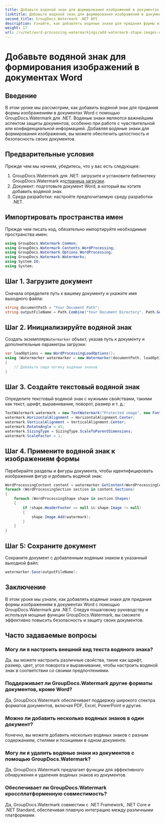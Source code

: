 ```yaml
---
title: Добавьте водяной знак для формирования изображений в документах Word
linktitle: Добавьте водяной знак для формирования изображений в документах Word
second_title: GroupDocs.Watermark .NET API
description: Узнайте, как добавлять водяные знаки для придания формы изображениям в документах Word с помощью GroupDocs.Watermark для .NET. Повысьте безопасность документов с помощью этого руководства.
weight: 17
url: /ru/net/word-processing-watermarkings/add-watermark-shape-images-word-docs/
---
```


# Добавьте водяной знак для формирования изображений в документах Word

## Введение
В этом уроке мы рассмотрим, как добавить водяной знак для придания формы изображениям в документах Word с помощью GroupDocs.Watermark для .NET. Водяные знаки являются важнейшим аспектом защиты документов, особенно при работе с чувствительной или конфиденциальной информацией. Добавляя водяные знаки для формирования изображения, вы можете обеспечить целостность и безопасность своих документов.
## Предварительные условия
Прежде чем мы начнем, убедитесь, что у вас есть следующее:
1.  GroupDocs.Watermark для .NET: загрузите и установите библиотеку GroupDocs.Watermark из[страница загрузки](https://releases.groupdocs.com/Watermark/net/).
2. Документ: подготовьте документ Word, в который вы хотите добавить водяной знак.
3. Среда разработки: настройте предпочитаемую среду разработки .NET.
## Импортировать пространства имен
Прежде чем писать код, обязательно импортируйте необходимые пространства имен:
```csharp
using GroupDocs.Watermark.Common;
using GroupDocs.Watermark.Contents.WordProcessing;
using GroupDocs.Watermark.Options.WordProcessing;
using GroupDocs.Watermark.Watermarks;
using System.IO;
using System;
```
## Шаг 1. Загрузите документ
Сначала определите путь к вашему документу и укажите имя выходного файла:
```csharp
string documentPath = "Your Document Path";
string outputFileName = Path.Combine("Your Document Directory", Path.GetFileName(documentPath));
```
## Шаг 2. Инициализируйте водяной знак
 Создать экземпляр`Watermarker` объект, указав путь к документу и дополнительные параметры загрузки:
```csharp
var loadOptions = new WordProcessingLoadOptions();
using (Watermarker watermarker = new Watermarker(documentPath, loadOptions))
{
    // Добавьте сюда логику водяных знаков
}
```
## Шаг 3. Создайте текстовый водяной знак
Определите текстовый водяной знак с нужными свойствами, такими как текст, шрифт, выравнивание, поворот, размер и т. д.:
```csharp
TextWatermark watermark = new TextWatermark("Protected image", new Font("Arial", 8));
watermark.HorizontalAlignment = HorizontalAlignment.Center;
watermark.VerticalAlignment = VerticalAlignment.Center;
watermark.RotateAngle = 45;
watermark.SizingType = SizingType.ScaleToParentDimensions;
watermark.ScaleFactor = 1;
```
## Шаг 4. Примените водяной знак к изображениям формы
Перебирайте разделы и фигуры документа, чтобы идентифицировать изображения фигур и добавить водяной знак:
```csharp
WordProcessingContent content = watermarker.GetContent<WordProcessingContent>();
foreach (WordProcessingSection section in content.Sections)
{
    foreach (WordProcessingShape shape in section.Shapes)
    {
        if (shape.HeaderFooter == null && shape.Image != null)
        {
            shape.Image.Add(watermark);
        }
    }
}
```
## Шаг 5: Сохраните документ
Сохраните документ с добавленным водяным знаком в указанный выходной файл:
```csharp
watermarker.Save(outputFileName);
```

## Заключение
В этом уроке мы узнали, как добавлять водяные знаки для придания формы изображениям в документах Word с помощью GroupDocs.Watermark для .NET. Следуя пошаговому руководству и используя мощные функции GroupDocs.Watermark, вы сможете эффективно повысить безопасность и защиту своих документов.
## Часто задаваемые вопросы
### Могу ли я настроить внешний вид текста водяного знака?
Да, вы можете настроить различные свойства, такие как шрифт, размер, цвет, угол поворота и выравнивание, чтобы настроить водяной знак в соответствии со своими предпочтениями.
### Поддерживает ли GroupDocs.Watermark другие форматы документов, кроме Word?
Да, GroupDocs.Watermark обеспечивает поддержку широкого спектра форматов документов, включая PDF, Excel, PowerPoint и другие.
### Можно ли добавить несколько водяных знаков в один документ?
Конечно, вы можете добавить несколько водяных знаков с разным содержанием, стилями и позициями в одном документе.
### Могу ли я удалить водяные знаки из документов с помощью GroupDocs.Watermark?
Да, GroupDocs.Watermark предлагает функции для эффективного обнаружения и удаления водяных знаков из документов.
### Обеспечивает ли GroupDocs.Watermark кроссплатформенную совместимость?
Да, GroupDocs.Watermark совместим с .NET Framework, .NET Core и .NET Standard, обеспечивая плавную интеграцию между различными платформами.